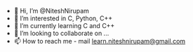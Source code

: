 - 👋 Hi, I’m @NiteshNirupam
- 👀 I’m interested in C, Python, C++
- 🌱 I’m currently learning C and C++
- 💞️ I’m looking to collaborate on ...
- 📫 How to reach me - mail learn.niteshnirupam@gmail.com

<!---
NiteshNirupam/NiteshNirupam is a ✨ special ✨ repository because its `README.md` (this file) appears on your GitHub profile.
You can click the Preview link to take a look at your changes.
--->
